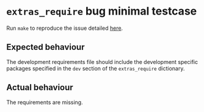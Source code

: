 # `extras_require` bug minimal testcase

Run `make` to reproduce the issue detailed [here](https://github.com/jazzband/pip-tools/issues/761).

## Expected behaviour

The development requirements file should include the development
specific packages specified in the `dev` section of the `extras_require`
dictionary.

## Actual behaviour

The requirements are missing.
